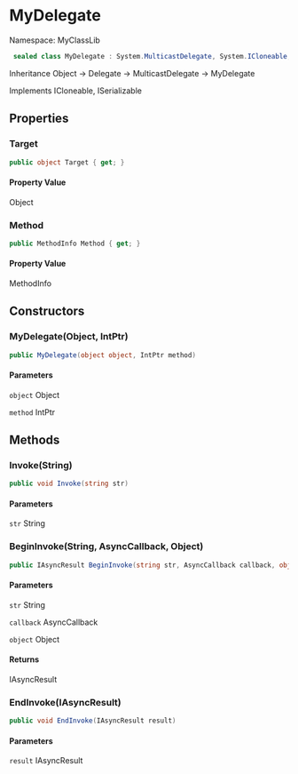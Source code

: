 # MyDelegate

Namespace: MyClassLib



```csharp
 sealed class MyDelegate : System.MulticastDelegate, System.ICloneable, System.Runtime.Serialization.ISerializable
```

Inheritance Object → Delegate → MulticastDelegate → MyDelegate

Implements ICloneable, ISerializable

## Properties

### Target



```csharp
public object Target { get; }
```

#### Property Value

Object<br>

### Method



```csharp
public MethodInfo Method { get; }
```

#### Property Value

MethodInfo<br>

## Constructors

### MyDelegate(Object, IntPtr)



```csharp
public MyDelegate(object object, IntPtr method)
```

#### Parameters

`object` Object<br>

`method` IntPtr<br>

## Methods

### Invoke(String)



```csharp
public void Invoke(string str)
```

#### Parameters

`str` String<br>

### BeginInvoke(String, AsyncCallback, Object)



```csharp
public IAsyncResult BeginInvoke(string str, AsyncCallback callback, object object)
```

#### Parameters

`str` String<br>

`callback` AsyncCallback<br>

`object` Object<br>

#### Returns

IAsyncResult<br>

### EndInvoke(IAsyncResult)



```csharp
public void EndInvoke(IAsyncResult result)
```

#### Parameters

`result` IAsyncResult<br>
